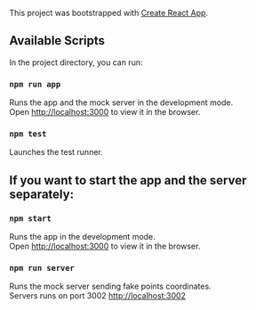This project was bootstrapped with [Create React App](https://github.com/facebook/create-react-app).

## Available Scripts

In the project directory, you can run:

### `npm run app`

Runs the app and the mock server in the development mode.\
Open [http://localhost:3000](http://localhost:3000) to view it in the browser.

### `npm test`

Launches the test runner.

## If you want to start the app and the server separately:

### `npm start`

Runs the app in the development mode.\
Open [http://localhost:3000](http://localhost:3000) to view it in the browser.

### `npm run server`

Runs the mock server sending fake points coordinates.\
Servers runs on port 3002 [http://localhost:3002](http://localhost:3002)

